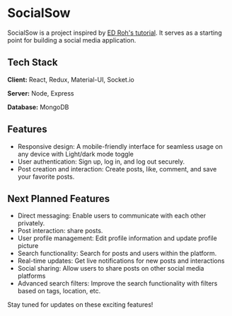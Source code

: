# SocialSow

SocialSow is a project inspired by [ED Roh's tutorial](https://youtu.be/K8YELRmUb5o). It serves as a starting point for building a social media application.

## Tech Stack

**Client:** React, Redux, Material-UI, Socket.io

**Server:** Node, Express

**Database:** MongoDB

## Features

- Responsive design: A mobile-friendly interface for seamless usage on any device with Light/dark mode toggle
- User authentication: Sign up, log in, and log out securely.
- Post creation and interaction: Create posts, like, comment, and save your favorite posts.

## Next Planned Features

- Direct messaging: Enable users to communicate with each other privately.
- Post interaction: share posts.
- User profile management: Edit profile information and update profile picture
- Search functionality: Search for posts and users within the platform.
- Real-time updates: Get live notifications for new posts and interactions
- Social sharing: Allow users to share posts on other social media platforms
- Advanced search filters: Improve the search functionality with filters based on tags, location, etc.

Stay tuned for updates on these exciting features!
